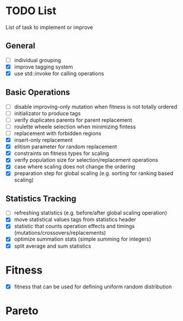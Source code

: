 # TODO List

List of task to implement or improve

## General
 - [ ] individual grouping
 - [x] improve tagging system
 - [x] use std::invoke for calling operations

## Basic Operations
 - [ ] disable improving-only mutation when fitness is not totally ordered
 - [ ] initializator to produce tags
 - [ ] verify duplicates parents for parent replacement
 - [ ] roulette wheele selection when minimizing fintess
 - [ ] replacement with forbidden regions
 - [x] insert-only replacement
 - [x] elitism parameter for random replacement
 - [x] constraints on fitness types for scaling
 - [x] verify population size for selection/replacement operations
 - [x] case where scaling does not change the ordering
 - [x] preparation step for global scaling (e.g. sorting for ranking based scaling)

## Statistics Tracking
 - [ ] refreshing statistics (e.g. before/after global scaling operation)
 - [x] move statistical values tags from statistics header
 - [x] statistic that counts operation effects and timings (mutations/crossovers/replacements)
 - [x] optimize summation stats (simple summing for integers)
 - [x] split average and sum statistics

# Fitness
 - [x] fitness that can be used for defining uniform random distribution

# Pareto

